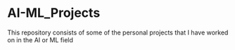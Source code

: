 # AI-ML_Projects
This repository consists of some of the personal projects that I have worked on in the AI or ML field
